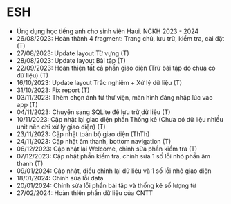 # ESH
- Ứng dụng học tiếng anh cho sinh viên Haui. NCKH 2023 - 2024
- 26/08/2023: Hoàn thành 4 fragment: Trang chủ, lưu trữ, kiểm tra, cài đặt (T)
- 27/08/2023: Update layout Từ vựng (T)
- 28/08/2023: Update layout Bài tập (T)
- 22/09/2023: Hoàn thiện tất cả phần giao diện (Trừ bài tập do chưa có dữ liệu) (T)
- 16/10/2023: Update layout Trắc nghiệm + Xử lý dữ liệu (T)
- 31/10/2023: Fix report (T)
- 03/11/2023: Thêm chọn ảnh từ thư viện, màn hình đăng nhập lúc vào app (T)
- 04/11/2023: Chuyển sang SQLite để lưu trữ dữ liệu (T)
- 10/11/2023: Cập nhật lại giao diện phần Thống kê (Chưa có dữ liệu nhiều unit nên chỉ xử lý giao diện) (T)
- 23/11/2023: Cập nhật toàn bộ giao diện (ThTh)
- 24/11/2023: Cập nhật âm thanh, bottom navigation (T)
- 06/12/2023: Cập nhật lại Welcome, chỉnh sửa phần kiểm tra (T)
- 07/12/2023: Cập nhật phần kiểm tra, chỉnh sửa 1 số lỗi nhỏ phần âm thanh (T)
- 09/01/2024: Cập nhật, điều chỉnh lại dữ liệu và 1 số lỗi nhỏ giao diện
- 18/01/2024: Chỉnh sửa lỗi data
- 20/01/2024: Chỉnh sửa lỗi phần bài tập và thống kê số lượng từ
- 27/02/2024: Hoàn thiện phần dữ liệu của CNTT